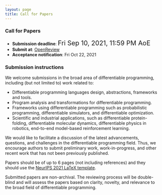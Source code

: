 ```yaml
---
layout: page
title: Call for Papers
---
```


### Call for Papers

* **Submission deadline**: <span style="font-style:bold; font-size:16pt;">Fri Sep 10, 2021, 11:59 PM AoE</span>
* **Submit at**: [OpenReview](https://openreview.net/group?id=NeurIPS.cc/2021/Workshop/DiffProgramming)
* **Acceptance notification**: Fri Oct 22, 2021


### Submission instructions

We welcome submissions in the broad area of differentiable programming, including (but not limited to) work related to: 
* Differentiable programming languages design, abstractions, frameworks and tools.
* Program analysis and transformations for differentiable programming.
* Frameworks using differentiable programming such as probabilistic programming, differentiable simulators, and differentiable optimization.
* Scientific and industrial applications, such as differentiable protein-folding, differentiable molecular dynamics, differentiable physics in robotics, end-to-end model-based reinforcement learning.

We would like to facilitate a discussion of the latest advancements, questions, and challenges in the differentiable programming field. Thus, we encourage authors to submit preliminary work, work-in-progress, and other recent work that has not been previously published. 

Papers should be of up to 6 pages (not including references) and they should use the [NeurIPS 2021 LaTeX template](https://neurips.cc/Conferences/2021/PaperInformation/StyleFiles). 

Submitted papers are non-archival. The reviewing process will be double-blind and will assess the papers based on clarity, novelty, and relevance to the broad field of differentiable programming. 

